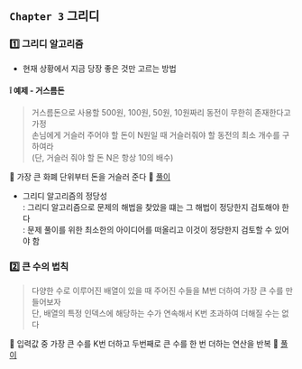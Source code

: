 ## `Chapter 3` 그리디

### :one: 그리디 알고리즘
- 현재 상황에서 지금 당장 좋은 것만 고르는 방법

#### :grey_exclamation: 예제 - 거스름돈

>거스름돈으로 사용할 500원, 100원, 50원, 10원짜리 동전이 무한히 존재한다고 가정  
손님에게 거슬러 주어야 할 돈이 N원일 때 거슬러줘야 할 동전의 최소 개수를 구하여라  
 (단, 거슬러 줘야 할 돈 N은 항상 10의 배수)  
 
:speech_balloon: 가장 큰 화폐 단위부터 돈을 거슬러 준다
:thought_balloon: [풀이](https://github.com/JeongEunJi1127/Algorithm/blob/master/%EC%9D%B4%EA%B2%83%EC%9D%B4%20%EC%BD%94%EB%94%A9%20%ED%85%8C%EC%8A%A4%ED%8A%B8%EB%8B%A4/Chapter%203%20%EA%B7%B8%EB%A6%AC%EB%94%94/%EA%B1%B0%EC%8A%A4%EB%A6%84%EB%8F%88.py)

- 그리디 알고리즘의 정당성  
: 그리디 알고리즘으로 문제의 해법을 찾았을 떄는 그 해법이 정당한지 검토해야 한다  
: 문제 풀이를 위한 최소한의 아이디어를 떠올리고 이것이 정당한지 검토할 수 있어야 함

### :two: 큰 수의 법칙
> 다양한 수로 이루어진 배열이 있을 때 주어진 수들을 M번 더하여 가장 큰 수를 만들어보자  
단, 배열의 특정 인덱스에 해당하는 수가 연속해서 K번 초과하여 더해질 수는 없다

:speech_balloon: 입력값 중 가장 큰 수를 K번 더하고 두번째로 큰 수를 한 번 더하는 연산을 반복
:thought_balloon: [풀이](https://github.com/JeongEunJi1127/Algorithm/blob/master/%EC%9D%B4%EA%B2%83%EC%9D%B4%20%EC%BD%94%EB%94%A9%20%ED%85%8C%EC%8A%A4%ED%8A%B8%EB%8B%A4/Chapter%203%20%EA%B7%B8%EB%A6%AC%EB%94%94/%ED%81%B0%20%EC%88%98%EC%9D%98%20%EB%B2%95%EC%B9%99.py)

